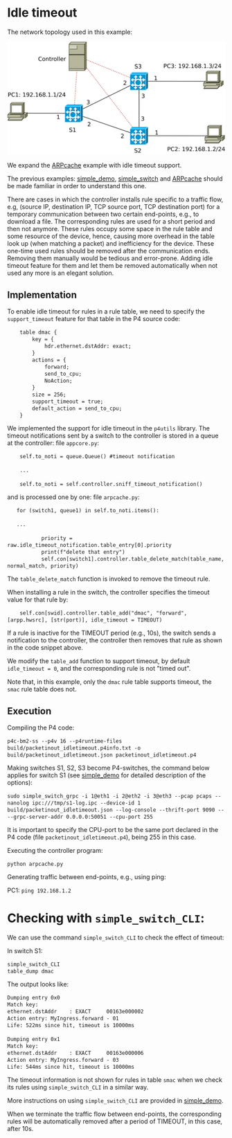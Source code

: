 # Idle timeout

The network topology used in this example:

![network topology](topo.svg)

We expand the [ARPcache](../ARPcache) example with idle timeout support.

The previous examples: [simple\_demo](../simple_demo), [simple\_switch](../simple_switch) and [ARPcache](../ARPcache) should be made familiar in order to understand this one.

There are cases in which the controller installs rule specific to a traffic flow, e.g, (source IP, destination IP, TCP source port, TCP destination port) for a temporary communication between two certain end-points, e.g., to download a file. The corresponding rules are used for a short period and then not anymore. These rules occupy some space in the rule table and some resource of the device, hence, causing more overhead in the table look up (when matching a packet) and inefficiency for the device. These one-time used rules should be removed after the communication ends. Removing them manually would be tedious and error-prone. Adding idle timeout feature for them and let them be removed automatically when not used any more is an elegant solution.

## Implementation

To enable idle timeout for rules in a rule table, we need to specify the `support_timeout` feature for that table in the P4 source code:
```
    table dmac {
        key = {
            hdr.ethernet.dstAddr: exact;
        }
        actions = {
            forward;
            send_to_cpu;
            NoAction;
        }
        size = 256;
        support_timeout = true;
        default_action = send_to_cpu;
    }
```

We implemented the support for idle timeout in the `p4utils` library. The timeout notifications sent by a switch to the controller is stored in a queue at the controller:
file `appcore.py`:
```
    self.to_noti = queue.Queue() #timeout notification

    ...

    self.to_noti = self.controller.sniff_timeout_notification()
```
and is processed one by one:
file `arpcache.py`:
```
   for (switch1, queue1) in self.to_noti.items():

   ...

           priority = raw.idle_timeout_notification.table_entry[0].priority
           print(f"delete that entry")
           self.con[switch1].controller.table_delete_match(table_name, normal_match, priority)
```
The `table_delete_match` function is invoked to remove the timeout rule.

When installing a rule in the switch, the controller specifies the timeout value for that rule by:
```
    self.con[swid].controller.table_add("dmac", "forward", [arpp.hwsrc], [str(port)], idle_timeout = TIMEOUT)
```
If a rule is inactive for the TIMEOUT period (e.g., 10s), the switch sends a notification to the controller, the controller then removes that rule as shown in the code snippet above.

We modify the `table_add` function to support timeout, by default `idle_timeout = 0`, and the corresponding rule is not "timed out".

Note that, in this example, only the `dmac` rule table supports timeout, the `smac` rule table does not.

## Execution

Compiling the P4 code:
```
p4c-bm2-ss --p4v 16 --p4runtime-files build/packetinout_idletimeout.p4info.txt -o build/packetinout_idletimeout.json packetinout_idletimeout.p4
```

Making switches S1, S2, S3 become P4-switches, the command below applies for switch S1 (see [simple\_demo](../simple_demo) for detailed description of the options): 
```
sudo simple_switch_grpc -i 1@eth1 -i 2@eth2 -i 3@eth3 --pcap pcaps --nanolog ipc:///tmp/s1-log.ipc --device-id 1 build/packetinout_idletimeout.json --log-console --thrift-port 9090 -- --grpc-server-addr 0.0.0.0:50051 --cpu-port 255
```
It is important to specify the CPU-port to be the same port declared in the P4 code (file `packetinout_idletimeout.p4`), being 255 in this case.

Executing the controller program:
```
python arpcache.py
```

Generating traffic between end-points, e.g., using ping:

PC1: `ping 192.168.1.2`

# Checking with `simple_switch_CLI`:

We can use the command `simple_switch_CLI` to check the effect of timeout:

In switch S1:
```
simple_switch_CLI
table_dump dmac
```
The output looks like:
```
Dumping entry 0x0
Match key:
ethernet.dstAddr    : EXACT     00163e000002
Action entry: MyIngress.forward - 01
Life: 522ms since hit, timeout is 10000ms

Dumping entry 0x1
Match key:
ethernet.dstAddr    : EXACT     00163e000006
Action entry: MyIngress.forward - 03
Life: 544ms since hit, timeout is 10000ms
```
The timeout information is not shown for rules in table `smac` when we check its rules using `simple_switch_CLI` in a similar way.

More instructions on using `simple_switch_CLI` are provided in [simple\_demo](../simple_demo).

When we terminate the traffic flow between end-points, the corresponding rules will be automatically removed after a period of TIMEOUT, in this case, after 10s.
